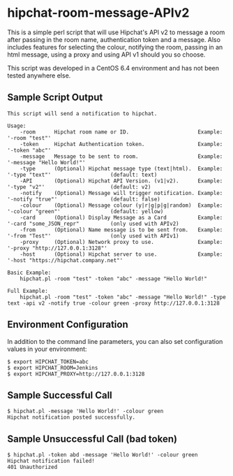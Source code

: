 hipchat-room-message-APIv2
==========================

This is a simple perl script that will use Hipchat's API v2 to message a room after passing in the room name, authentication token and a message. Also includes features for selecting the colour, notifying the room, passing in an html message, using a proxy and using API v1 should you so choose.

This script was developed in a CentOS 6.4 environment and has not been tested anywhere else.

Sample Script Output
--------------------
    This script will send a notification to hipchat.

    Usage:
        -room      Hipchat room name or ID.                      Example: '-room "test"'
        -token     Hipchat Authentication token.                 Example: '-token "abc"'
        -message   Message to be sent to room.                   Example: '-message "Hello World!"'
        -type      (Optional) Hipchat message type (text|html).  Example: '-type "text"'                   (default: text)
        -API       (Optional) Hipchat API Version. (v1|v2).      Example: '-type "v2"'                     (default: v2)
        -notify    (Optional) Message will trigger notification. Example: '-notify "true"'                 (default: false)
        -colour    (Optional) Message colour (y|r|g|p|g|random)  Example: '-colour "green"'                (default: yellow)
        -card      (Optional) Display Message as a Card          Example: '-card "some_JSON_repr"          (only used with APIv2)
        -from      (Optional) Name message is to be sent from.   Example: '-from "Test"'                   (only used with APIv1)
        -proxy     (Optional) Network proxy to use.              Example: '-proxy "http://127.0.0.1:3128"'
        -host      (Optional) Hipchat server to use.             Example: '-host "https://hipchat.company.net"'

    Basic Example:
        hipchat.pl -room "test" -token "abc" -message "Hello World!"

    Full Example:
        hipchat.pl -room "test" -token "abc" -message "Hello World!" -type text -api v2 -notify true -colour green -proxy http://127.0.0.1:3128

Environment Configuration
-------------------------
In addition to the command line parameters, you can also set configuration values in your environment:

    $ export HIPCHAT_TOKEN=abc
    $ export HIPCHAT_ROOM=Jenkins
    $ export HIPCHAT_PROXY=http://127.0.0.1:3128

Sample Successful Call
----------------------
    $ hipchat.pl -message 'Hello World!' -colour green
    Hipchat notification posted successfully.

Sample Unsuccessful Call (bad token)
------------------------------------
    $ hipchat.pl -token abd -message 'Hello World!' -colour green
    Hipchat notification failed!
    401 Unauthorized

